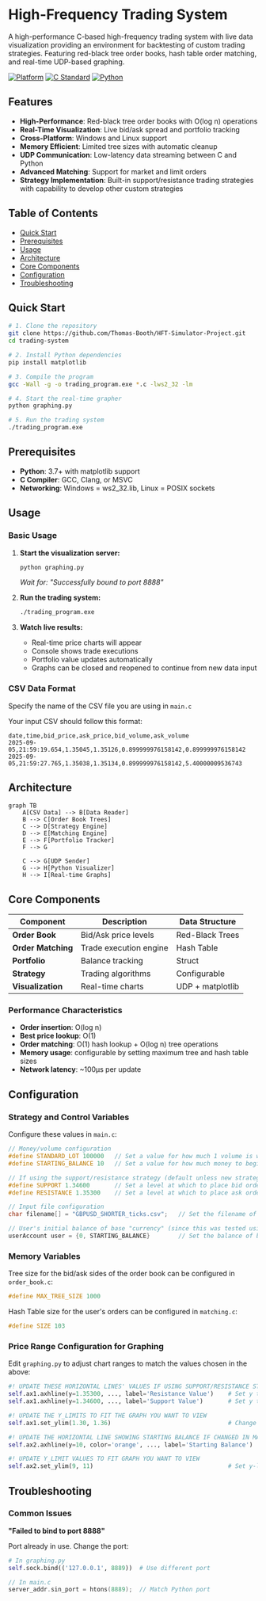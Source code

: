 # High-Frequency Trading System

A high-performance C-based high-frequency trading system with live data visualization providing an environment for backtesting of custom trading strategies. Featuring red-black tree order books, hash table order matching, and real-time UDP-based graphing.

[![Platform](https://img.shields.io/badge/platform-Windows%20%7C%20Linux-lightgrey)]()
[![C Standard](https://img.shields.io/badge/C-C23-blue.svg)]()
[![Python](https://img.shields.io/badge/python-3.12+-blue.svg)]()

## Features

- **High-Performance**: Red-black tree order books with O(log n) operations
- **Real-Time Visualization**: Live bid/ask spread and portfolio tracking
- **Cross-Platform**: Windows and Linux support
- **Memory Efficient**: Limited tree sizes with automatic cleanup
- **UDP Communication**: Low-latency data streaming between C and Python
- **Advanced Matching**: Support for market and limit orders
- **Strategy Implementation**: Built-in support/resistance trading strategies with capability to develop other custom strategies

## Table of Contents

- [Quick Start](#quick-start)
- [Prerequisites](#prerequisites)
- [Usage](#usage)
- [Architecture](#architecture)
- [Core Components](#core-components)
- [Configuration](#configuration)
- [Troubleshooting](#troubleshooting)

## Quick Start

```bash
# 1. Clone the repository
git clone https://github.com/Thomas-Booth/HFT-Simulator-Project.git
cd trading-system

# 2. Install Python dependencies
pip install matplotlib

# 3. Compile the program
gcc -Wall -g -o trading_program.exe *.c -lws2_32 -lm

# 4. Start the real-time grapher
python graphing.py

# 5. Run the trading system
./trading_program.exe
```

## Prerequisites

- **Python**: 3.7+ with matplotlib support
- **C Compiler**: GCC, Clang, or MSVC
- **Networking**: Windows = ws2_32.lib, Linux = POSIX sockets

## Usage

### Basic Usage

1. **Start the visualization server:**
   ```bash
   python graphing.py
   ```
   *Wait for: "Successfully bound to port 8888"*

3. **Run the trading system:**
   ```bash
   ./trading_program.exe
   ```

4. **Watch live results:**
   - Real-time price charts will appear
   - Console shows trade executions
   - Portfolio value updates automatically
   - Graphs can be closed and reopened to continue from new data input


### CSV Data Format
Specify the name of the CSV file you are using in `main.c`

Your input CSV should follow this format:
```csv
date,time,bid_price,ask_price,bid_volume,ask_volume
2025-09-05,21:59:19.654,1.35045,1.35126,0.899999976158142,0.899999976158142
2025-09-05,21:59:27.765,1.35038,1.35134,0.899999976158142,5.40000009536743
```

## Architecture

```mermaid
graph TB
    A[CSV Data] --> B[Data Reader]
    B --> C[Order Book Trees]
    C --> D[Strategy Engine]
    D --> E[Matching Engine]
    E --> F[Portfolio Tracker]
    F --> G
    
    C --> G[UDP Sender]
    G --> H[Python Visualizer]
    H --> I[Real-time Graphs]
```

## Core Components

| Component | Description | Data Structure |
|-----------|-------------|----------------|
| **Order Book** | Bid/Ask price levels | Red-Black Trees |
| **Order Matching** | Trade execution engine | Hash Table |
| **Portfolio** | Balance tracking | Struct |
| **Strategy** | Trading algorithms | Configurable |
| **Visualization** | Real-time charts | UDP + matplotlib |

### Performance Characteristics

- **Order insertion**: O(log n)
- **Best price lookup**: O(1)
- **Order matching**: O(1) hash lookup + O(log n) tree operations
- **Memory usage**: configurable by setting maximum tree and hash table sizes
- **Network latency**: ~100μs per update

## Configuration

### Strategy and Control Variables
Configure these values in `main.c`:
```c
// Money/volume configuration
#define STANDARD_LOT 100000   // Set a value for how much 1 volume is worth
#define STARTING_BALANCE 10   // Set a value for how much money to begin with (in 100,000s)

// If using the support/resistance strategy (default unless new strategy custom implemented)
#define SUPPORT 1.34600       // Set a level at which to place bid orders
#define RESISTANCE 1.35300    // Set a level at which to place ask orders

// Input file configuration
char filename[] = "GBPUSD_SHORTER_ticks.csv";   // Set the filename of the CSV file you're using

// User's initial balance of base "currency" (since this was tested using forex GBP/USD)
userAccount user = {0, STARTING_BALANCE}        // Set the balance of base and quote currencies 
```

### Memory Variables
Tree size for the bid/ask sides of the order book can be configured in `order_book.c`:
```c
#define MAX_TREE_SIZE 1000
```
Hash Table size for the user's orders can be configured in `matching.c`:
```c
#define SIZE 103
```

### Price Range Configuration for Graphing

Edit `graphing.py` to adjust chart ranges to match the values chosen in the above:
```python
#! UPDATE THESE HORIZONTAL LINES' VALUES IF USING SUPPORT/RESISTANCE STRATEGY
self.ax1.axhline(y=1.35300, ..., label='Resistance Value')    # Set y to match RESISTANCE in main.c
self.ax1.axhline(y=1.34600, ..., label='Support Value')       # Set y to match SUPPORT in main.c

#! UPDATE THE Y_LIMITS TO FIT THE GRAPH YOU WANT TO VIEW
self.ax1.set_ylim(1.30, 1.36)                                 # Change the y-limits for the graph to fit the view you want

#! UPDATE THE HORIZONTAL LINE SHOWING STARTING BALANCE IF CHANGED IN MAIN.C
self.ax2.axhline(y=10, color='orange', ..., label='Starting Balance')      # Set y to match STARTING_BALANCE in main.c

#! UPDATE Y_LIMIT VALUES TO FIT GRAPH YOU WANT TO VIEW          
self.ax2.set_ylim(9, 11)                                      # Set y-limits for the graph to fit the view you want
```

## Troubleshooting

### Common Issues


<strong>"Failed to bind to port 8888"</strong>

Port already in use. Change the port:
```python
# In graphing.py
self.sock.bind(('127.0.0.1', 8889))  # Use different port
```

```c
// In main.c
server_addr.sin_port = htons(8889);  // Match Python port
```
